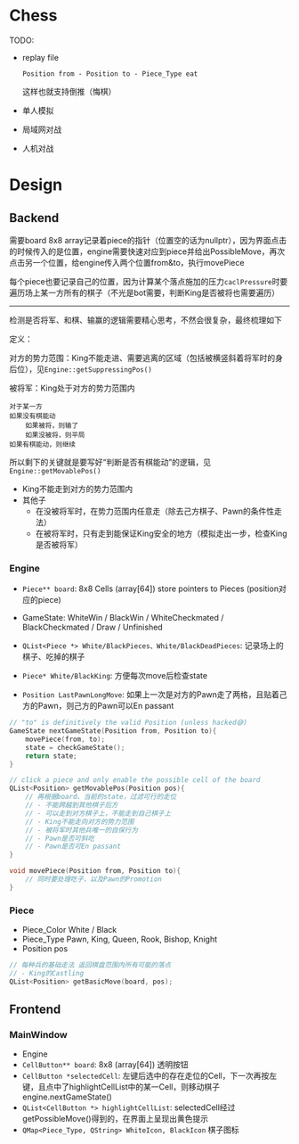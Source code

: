 # Chess

TODO:

- replay file

  `Position from - Position to - Piece_Type eat`

  这样也就支持倒推（悔棋）

- 单人模拟

- 局域网对战

- 人机对战

# Design

## Backend

需要board 8x8 array记录着piece的指针（位置空的话为nullptr），因为界面点击的时候传入的是位置，engine需要快速对应到piece并给出PossibleMove，再次点击另一个位置，给engine传入两个位置from&to，执行movePiece

每个piece也要记录自己的位置，因为计算某个落点施加的压力`caclPressure`时要遍历场上某一方所有的棋子（不光是bot需要，判断King是否被将也需要遍历）

---

检测是否将军、和棋、输赢的逻辑需要精心思考，不然会很复杂，最终梳理如下

定义：

对方的势力范围：King不能走进、需要逃离的区域（包括被横竖斜着将军时的身后位），见`Engine::getSuppressingPos()`

被将军：King处于对方的势力范围内

```
对于某一方
如果没有棋能动
    如果被将，则输了
    如果没被将，则平局
如果有棋能动，则继续
```

所以剩下的关键就是要写好“判断是否有棋能动”的逻辑，见`Engine::getMovablePos()`

- King不能走到对方的势力范围内
- 其他子
  - 在没被将军时，在势力范围内任意走（除去己方棋子、Pawn的条件性走法）
  - 在被将军时，只有走到能保证King安全的地方（模拟走出一步，检查King是否被将军）

### Engine

- `Piece** board`: 8x8 Cells (array\[64\]) store pointers to Pieces (position对应的piece)
- GameState: WhiteWin / BlackWin / WhiteCheckmated / BlackCheckmated / Draw / Unfinished

- `QList<Piece *> White/BlackPieces、White/BlackDeadPieces`: 记录场上的棋子、吃掉的棋子
- `Piece* White/BlackKing`: 方便每次move后检查state
- `Position LastPawnLongMove`: 如果上一次是对方的Pawn走了两格，且贴着己方的Pawn，则己方的Pawn可以En passant

```c++
// "to" is definitively the valid Position (unless hacked😅)
GameState nextGameState(Position from, Position to){
    movePiece(from, to);
    state = checkGameState();
    return state;
}

// click a piece and only enable the possible cell of the board
QList<Position> getMovablePos(Position pos){
    // 再根据board、当前的state，过滤可行的走位
    // - 不能跨越到其他棋子后方
    // - 可以走到对方棋子上，不能走到自己棋子上
    // - King不能走向对方的势力范围
    // - 被将军时其他兵唯一的自保行为
    // - Pawn是否可斜吃
    // - Pawn是否可En passant
}

void movePiece(Position from, Position to){
    // 同时要处理吃子，以及Pawn的Promotion
}
```

### Piece

- Piece_Color White / Black
- Piece_Type Pawn, King, Queen, Rook, Bishop, Knight
- Position pos

```c++
// 每种兵的基础走法 返回棋盘范围内所有可能的落点
// - King的Castling
QList<Position> getBasicMove(board, pos);
```

## Frontend

### MainWindow

- Engine
- `CellButton** board`: 8x8 (array\[64\]) 透明按钮
- `CellButton *selectedCell`: 左键后选中的存在走位的Cell，下一次再按左键，且点中了highlightCellList中的某一Cell，则移动棋子engine.nextGameState()
- `QList<CellButton *> highlightCellList`: selectedCell经过getPossibleMove()得到的，在界面上呈现出黄色提示
- `QMap<Piece_Type, QString> WhiteIcon, BlackIcon` 棋子图标

